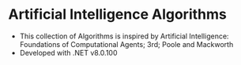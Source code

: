 # Artificial Intelligence Algorithms

* This collection of Algorithms is inspired by Artificial Intelligence: Foundations of Computational Agents; 3rd; Poole and Mackworth
* Developed with .NET v8.0.100